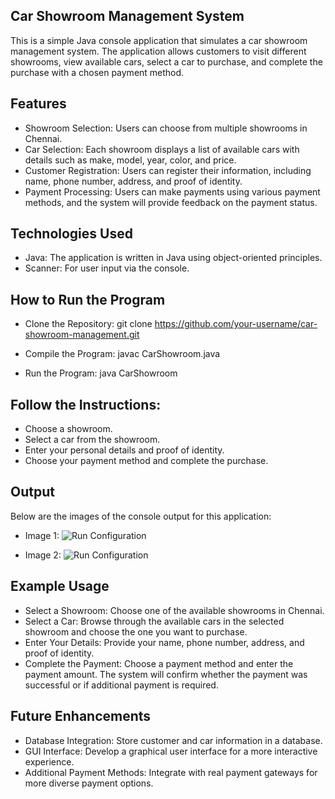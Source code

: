 ## Car Showroom Management System
This is a simple Java console application that simulates a car showroom management system. The application allows customers to visit different showrooms, view available cars, select a car to purchase, and complete the purchase with a chosen payment method.

## Features
- Showroom Selection: Users can choose from multiple showrooms in Chennai.
- Car Selection: Each showroom displays a list of available cars with details such as make, model, year, color, and price.
- Customer Registration: Users can register their information, including name, phone number, address, and proof of identity.
- Payment Processing: Users can make payments using various payment methods, and the system will provide feedback on the payment status.

## Technologies Used
- Java: The application is written in Java using object-oriented principles.
- Scanner: For user input via the console.

## How to Run the Program
- Clone the Repository:
git clone https://github.com/your-username/car-showroom-management.git

- Compile the Program:
javac CarShowroom.java

- Run the Program:
java CarShowroom

## Follow the Instructions:
- Choose a showroom.
- Select a car from the showroom.
- Enter your personal details and proof of identity.
- Choose your payment method and complete the purchase.

## Output
Below are the images of the console output for this application:

- Image 1: 
 ![Run Configuration](https://ibb.co/Byg5bQR) 

- Image 2: 
 ![Run Configuration](https://ibb.co/yNYfg7V) 
 
## Example Usage
- Select a Showroom: Choose one of the available showrooms in Chennai.
- Select a Car: Browse through the available cars in the selected showroom and choose the one you want to purchase.
- Enter Your Details: Provide your name, phone number, address, and proof of identity.
- Complete the Payment: Choose a payment method and enter the payment amount. The system will confirm whether the payment was successful or if additional payment is required.

## Future Enhancements
- Database Integration: Store customer and car information in a database.
- GUI Interface: Develop a graphical user interface for a more interactive experience.
- Additional Payment Methods: Integrate with real payment gateways for more diverse payment options.

